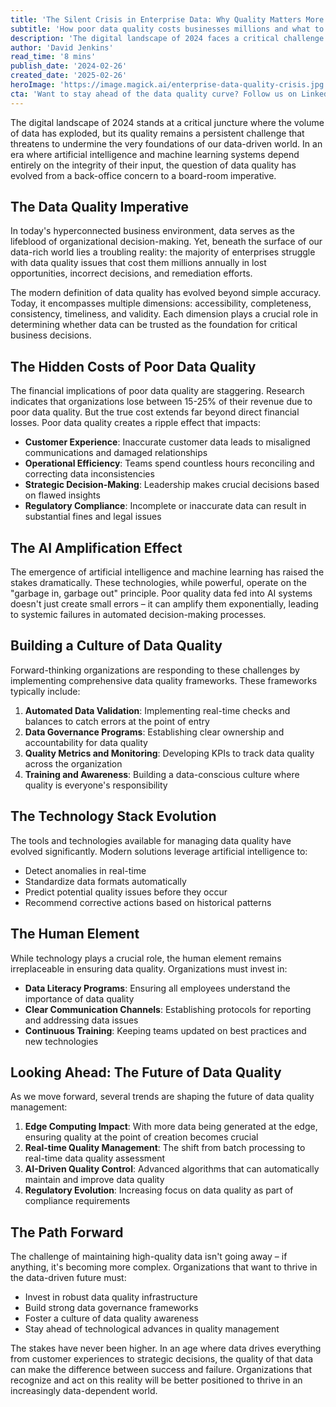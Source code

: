 ```yaml
---
title: 'The Silent Crisis in Enterprise Data: Why Quality Matters More Than Ever'
subtitle: 'How poor data quality costs businesses millions and what to do about it'
description: 'The digital landscape of 2024 faces a critical challenge: while data volume has exploded, quality remains a persistent issue threatening business success. Organizations lose 15-25% of revenue due to poor data quality, impacting everything from customer experience to strategic decision-making. Learn how forward-thinking companies are tackling this silent crisis through comprehensive frameworks, advanced technologies, and cultural transformation.'
author: 'David Jenkins'
read_time: '8 mins'
publish_date: '2024-02-26'
created_date: '2025-02-26'
heroImage: 'https://image.magick.ai/enterprise-data-quality-crisis.jpg'
cta: 'Want to stay ahead of the data quality curve? Follow us on LinkedIn for daily insights on data management best practices and emerging technologies that can help your organization thrive in the data-driven economy.'
---
```


The digital landscape of 2024 stands at a critical juncture where the volume of data has exploded, but its quality remains a persistent challenge that threatens to undermine the very foundations of our data-driven world. In an era where artificial intelligence and machine learning systems depend entirely on the integrity of their input, the question of data quality has evolved from a back-office concern to a board-room imperative.

## The Data Quality Imperative

In today's hyperconnected business environment, data serves as the lifeblood of organizational decision-making. Yet, beneath the surface of our data-rich world lies a troubling reality: the majority of enterprises struggle with data quality issues that cost them millions annually in lost opportunities, incorrect decisions, and remediation efforts.

The modern definition of data quality has evolved beyond simple accuracy. Today, it encompasses multiple dimensions: accessibility, completeness, consistency, timeliness, and validity. Each dimension plays a crucial role in determining whether data can be trusted as the foundation for critical business decisions.

## The Hidden Costs of Poor Data Quality

The financial implications of poor data quality are staggering. Research indicates that organizations lose between 15-25% of their revenue due to poor data quality. But the true cost extends far beyond direct financial losses. Poor data quality creates a ripple effect that impacts:

- **Customer Experience**: Inaccurate customer data leads to misaligned communications and damaged relationships
- **Operational Efficiency**: Teams spend countless hours reconciling and correcting data inconsistencies
- **Strategic Decision-Making**: Leadership makes crucial decisions based on flawed insights
- **Regulatory Compliance**: Incomplete or inaccurate data can result in substantial fines and legal issues

## The AI Amplification Effect

The emergence of artificial intelligence and machine learning has raised the stakes dramatically. These technologies, while powerful, operate on the "garbage in, garbage out" principle. Poor quality data fed into AI systems doesn't just create small errors – it can amplify them exponentially, leading to systemic failures in automated decision-making processes.

## Building a Culture of Data Quality

Forward-thinking organizations are responding to these challenges by implementing comprehensive data quality frameworks. These frameworks typically include:

1. **Automated Data Validation**: Implementing real-time checks and balances to catch errors at the point of entry
2. **Data Governance Programs**: Establishing clear ownership and accountability for data quality
3. **Quality Metrics and Monitoring**: Developing KPIs to track data quality across the organization
4. **Training and Awareness**: Building a data-conscious culture where quality is everyone's responsibility

## The Technology Stack Evolution

The tools and technologies available for managing data quality have evolved significantly. Modern solutions leverage artificial intelligence to:

- Detect anomalies in real-time
- Standardize data formats automatically
- Predict potential quality issues before they occur
- Recommend corrective actions based on historical patterns

## The Human Element

While technology plays a crucial role, the human element remains irreplaceable in ensuring data quality. Organizations must invest in:

- **Data Literacy Programs**: Ensuring all employees understand the importance of data quality
- **Clear Communication Channels**: Establishing protocols for reporting and addressing data issues
- **Continuous Training**: Keeping teams updated on best practices and new technologies

## Looking Ahead: The Future of Data Quality

As we move forward, several trends are shaping the future of data quality management:

1. **Edge Computing Impact**: With more data being generated at the edge, ensuring quality at the point of creation becomes crucial
2. **Real-time Quality Management**: The shift from batch processing to real-time data quality assessment
3. **AI-Driven Quality Control**: Advanced algorithms that can automatically maintain and improve data quality
4. **Regulatory Evolution**: Increasing focus on data quality as part of compliance requirements

## The Path Forward

The challenge of maintaining high-quality data isn't going away – if anything, it's becoming more complex. Organizations that want to thrive in the data-driven future must:

- Invest in robust data quality infrastructure
- Build strong data governance frameworks
- Foster a culture of data quality awareness
- Stay ahead of technological advances in quality management

The stakes have never been higher. In an age where data drives everything from customer experiences to strategic decisions, the quality of that data can make the difference between success and failure. Organizations that recognize and act on this reality will be better positioned to thrive in an increasingly data-dependent world.